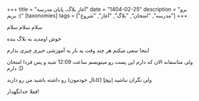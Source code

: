 +++
title = "آغاز بلاگ، پایان مدرسه"
date = "1404-02-25"
description = "برو بریم :)"
[taxonomies]
tags = ["مدرسه", "امتحان", "بلاگ", "آغاز", "شروع"]
+++

سلام سلام سلام

خوش اومدید به بلاگ بنده

اینجا سعی میکنم هر چند وقت یه بار یه آموزشی خبری چیزی بذارم

ولی متاسفانه الان که دارم این پست رو مینویسم ساعت 12:09 شبه و پس فردا امتحان دارم :D

ولی نگران نباشید [اینجا](https://ble.ir/devhub) (کانال خودمون) رو داشته باشید من رو دارید

فعلا خدانگهدار!
